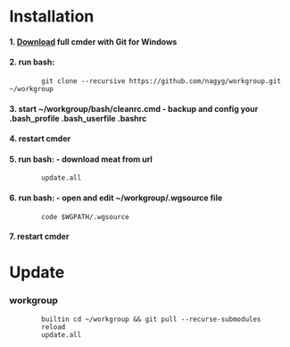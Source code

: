 Installation
============

#### 1. [Download](https://cmder.net) full cmder with Git for Windows
#### 2. run bash:
            git clone --recursive https://github.com/nagyg/workgroup.git ~/workgroup
#### 3. start ~/workgroup/bash/cleanrc.cmd - backup and config your .bash_profile .bash_userfile .bashrc
#### 4. restart cmder
#### 5. run bash: - download meat from url
            update.all
#### 6. run bash: - open and edit ~/workgroup/.wgsource file
            code $WGPATH/.wgsource
#### 7. restart cmder

Update
======
### workgroup
            builtin cd ~/workgroup && git pull --recurse-submodules
            reload
            update.all